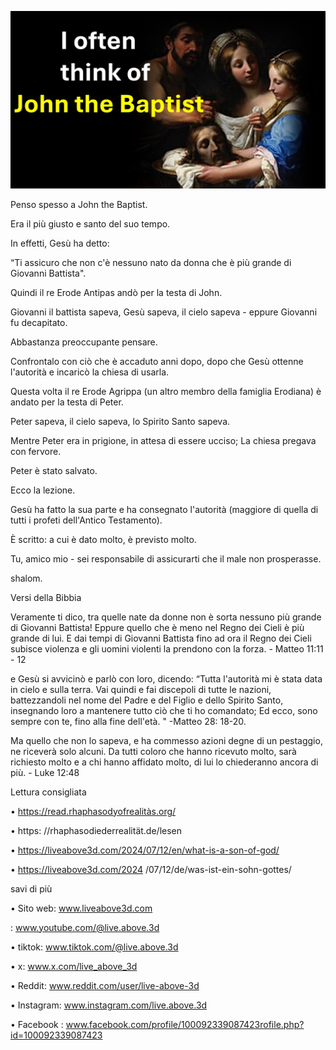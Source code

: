 ![Video cover image](../cover.jpg)

Penso spesso a John the Baptist.

Era il più giusto e santo del suo tempo.

In effetti, Gesù ha detto:

“Ti assicuro che non c'è nessuno nato da donna che è più grande di Giovanni Battista".

Quindi il re Erode Antipas andò per la testa di John.

Giovanni il battista sapeva, Gesù sapeva, il cielo sapeva - eppure Giovanni fu decapitato.

Abbastanza preoccupante pensare.

Confrontalo con ciò che è accaduto anni dopo, dopo che Gesù ottenne l'autorità e incaricò la chiesa di usarla.

Questa volta il re Erode Agrippa (un altro membro della famiglia Erodiana) è andato per la testa di Peter.

Peter sapeva, il cielo sapeva, lo Spirito Santo sapeva.

Mentre Peter era in prigione, in attesa di essere ucciso; La chiesa pregava con fervore.

Peter è stato salvato.

Ecco la lezione.

Gesù ha fatto la sua parte e ha consegnato l'autorità (maggiore di quella di tutti i profeti dell'Antico Testamento).

È scritto: a cui è dato molto, è previsto molto.

Tu, amico mio - sei responsabile di assicurarti che il male non prosperasse.

shalom.

Versi della Bibbia

Veramente ti dico, tra quelle nate da donne non è sorta nessuno più grande di Giovanni Battista! Eppure quello che è meno nel Regno dei Cieli è più grande di lui. E dai tempi di Giovanni Battista fino ad ora il Regno dei Cieli subisce violenza e gli uomini violenti la prendono con la forza. - Matteo 11:11 - 12

e Gesù si avvicinò e parlò con loro, dicendo: “Tutta l'autorità mi è stata data in cielo e sulla terra. Vai quindi e fai discepoli di tutte le nazioni, battezzandoli nel nome del Padre e del Figlio e dello Spirito Santo, insegnando loro a mantenere tutto ciò che ti ho comandato; Ed ecco, sono sempre con te, fino alla fine dell'età. " -Matteo 28: 18-20.

Ma quello che non lo sapeva, e ha commesso azioni degne di un pestaggio, ne riceverà solo alcuni. Da tutti coloro che hanno ricevuto molto, sarà richiesto molto e a chi hanno affidato molto, di lui lo chiederanno ancora di più. - Luke 12:48

Lettura consigliata

• https://read.rhaphasodyofrealitàs.org/

• https: //rhaphasodiederrealität.de/lesen  

• https://liveabove3d.com/2024/07/12/en/what-is-a-son-of-god/

• https://liveabove3d.com/2024 /07/12/de/was-ist-ein-sohn-gottes/

savi di più

• Sito web: www.liveabove3d.com

: www.youtube.com/@live.above.3d

• tiktok: www.tiktok.com/@live.above.3d

• x: www.x.com/live_above_3d

• Reddit: www.reddit.com/user/live-above-3d

• Instagram: www.instagram.com/live.above.3d

• Facebook : www.facebook.com/profile/100092339087423rofile.php?id=100092339087423